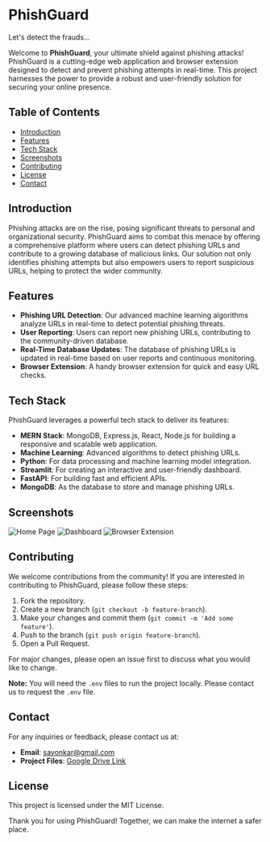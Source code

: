 # PhishGuard

Let's detect the frauds...

Welcome to **PhishGuard**, your ultimate shield against phishing attacks! PhishGuard is a cutting-edge web application and browser extension designed to detect and prevent phishing attempts in real-time. This project harnesses the power to provide a robust and user-friendly solution for securing your online presence.

## Table of Contents

- [Introduction](#introduction)
- [Features](#features)
- [Tech Stack](#tech-stack)
- [Screenshots](#screenshots)
- [Contributing](#contributing)
- [License](#license)
- [Contact](#contact)

## Introduction

Phishing attacks are on the rise, posing significant threats to personal and organizational security. PhishGuard aims to combat this menace by offering a comprehensive platform where users can detect phishing URLs and contribute to a growing database of malicious links. Our solution not only identifies phishing attempts but also empowers users to report suspicious URLs, helping to protect the wider community.

## Features

- **Phishing URL Detection**: Our advanced machine learning algorithms analyze URLs in real-time to detect potential phishing threats.
- **User Reporting**: Users can report new phishing URLs, contributing to the community-driven database.
- **Real-Time Database Updates**: The database of phishing URLs is updated in real-time based on user reports and continuous monitoring.
- **Browser Extension**: A handy browser extension for quick and easy URL checks.

## Tech Stack

PhishGuard leverages a powerful tech stack to deliver its features:

- **MERN Stack**: MongoDB, Express.js, React, Node.js for building a responsive and scalable web application.
- **Machine Learning**: Advanced algorithms to detect phishing URLs.
- **Python**: For data processing and machine learning model integration.
- **Streamlit**: For creating an interactive and user-friendly dashboard.
- **FastAPI**: For building fast and efficient APIs.
- **MongoDB**: As the database to store and manage phishing URLs.

## Screenshots

![Home Page](link-to-screenshot1)
![Dashboard](link-to-screenshot2)
![Browser Extension](link-to-screenshot3)

## Contributing

We welcome contributions from the community! If you are interested in contributing to PhishGuard, please follow these steps:

1. Fork the repository.
2. Create a new branch (`git checkout -b feature-branch`).
3. Make your changes and commit them (`git commit -m 'Add some feature'`).
4. Push to the branch (`git push origin feature-branch`).
5. Open a Pull Request.

For major changes, please open an issue first to discuss what you would like to change.

**Note:** You will need the `.env` files to run the project locally. Please contact us to request the `.env` file.

## Contact

For any inquiries or feedback, please contact us at:

- **Email**: sayonkar@gmail.com
- **Project Files**: [Google Drive Link](https://drive.google.com/your-google-drive-link)

## License

This project is licensed under the MIT License.

Thank you for using PhishGuard! Together, we can make the internet a safer place.
